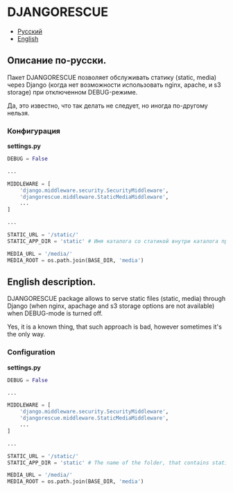 # DJANGORESCUE
* [Русский](#rus)
* [English](#eng)

## <a name="rus"></a> Описание по-русски.
Пакет DJANGORESCUE позволяет обслуживать статику (static, media) через Django (когда нет возможности использовать nginx, apache, и s3 storage) при отключенном DEBUG-режиме.

Да, это известно, что так делать не следует, но иногда по-другому нельзя.

### Конфигурация
**settings.py**

```python
DEBUG = False

...

MIDDLEWARE = [
    'django.middleware.security.SecurityMiddleware',
    'djangorescue.middleware.StaticMediaMiddleware',
	...
]

...

STATIC_URL = '/static/'
STATIC_APP_DIR = 'static' # Имя каталога со статикой внутри каталога приложения.

MEDIA_URL = '/media/'
MEDIA_ROOT = os.path.join(BASE_DIR, 'media')
```


## <a name="eng"></a> English description.
DJANGORESCUE package allows to serve static files (static, media) through Django (when nginx, apachage and s3 storage options are not available) when DEBUG-mode is turned off.

Yes, it is a known thing, that such approach is bad, however sometimes it's the only way.

### Configuration
**settings.py**

```python
DEBUG = False

...

MIDDLEWARE = [
    'django.middleware.security.SecurityMiddleware',
    'djangorescue.middleware.StaticMediaMiddleware',
	...
]

...

STATIC_URL = '/static/'
STATIC_APP_DIR = 'static' # The name of the folder, that contains static files within the app folder.

MEDIA_URL = '/media/'
MEDIA_ROOT = os.path.join(BASE_DIR, 'media')
```
